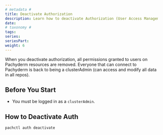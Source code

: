 ```yaml
---
# metadata # 
title: Deactivate Authorization
description: Learn how to deactivate Authorization (User Access Management) in Pachyderm.
date: 
# taxonomy #
tags: 
series:
seriesPart:
weight: 6
---
```


When you deactivate authorization, all permissions granted to users on Pachyderm resources are removed. Everyone that can connect to Pachyderm is back to being a clusterAdmin (can access and modify all data in all repos).

## Before You Start 

- You must be logged in as a `clusterAdmin`.

## How to Deactivate Auth 

```s
pachctl auth deactivate
```
